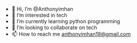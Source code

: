 - 👋 Hi, I’m @Anthonyimhan
- 👀 I’m interested in tech
- 🌱 I’m currently learning python programming
- 💞️ I’m looking to collaborate on tech
- 📫 How to reach me anthonyimhan19@gmail.com

<!---
Anthonyimhan/Anthonyimhan is a ✨ special ✨ repository because its `README.md` (this file) appears on your GitHub profile.
You can click the Preview link to take a look at your changes.
--->
